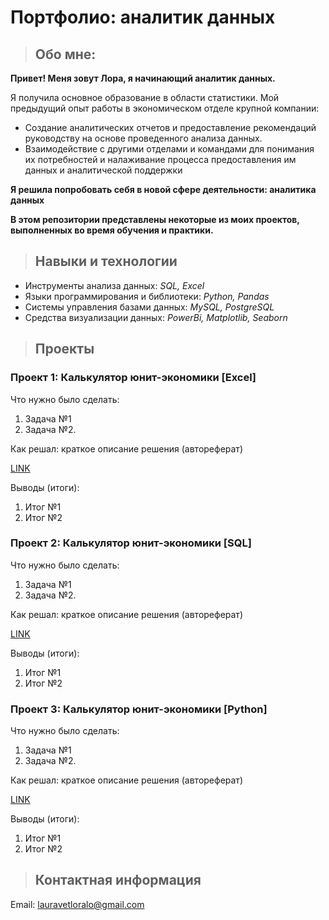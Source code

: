 # Портфолио: аналитик данных

>## Обо мне:

**Привет! Меня зовут Лора, я начинающий аналитик данных.** 

Я получила основное образование в области статистики.
Мой предыдущий опыт работы в экономическом отделе крупной компании:
- Создание аналитических отчетов и предоставление рекомендаций руководству на основе проведенного анализа данных.
- Взаимодействие с другими отделами и командами для понимания их потребностей и налаживание процесса предоставления им данных и аналитической поддержки

**Я решила попробовать себя в новой сфере деятельности: аналитика данных**

**В этом репозитории представлены некоторые из моих проектов, выполненных во время обучения и практики.**

>## Навыки и технологии

- Инструменты анализа данных: *SQL, Excel*
- Языки программирования и библиотеки: *Python, Pandas*
- Системы управления базами данных: *MySQL, PostgreSQL*
- Средства визуализации данных: *PowerBi, Matplotlib, Seaborn*

>## Проекты

### Проект 1: Калькулятор юнит-экономики [Excel]

Что нужно было сделать:

1. Задача №1
2. Задача №2.

Как решал: краткое описание решения (автореферат)

[LINK](https://github.com/LoriannaA/Lorianna-A./commit/389c8947aa034334e72a1d447f252cf3eb335ab8)

Выводы (итоги):

1. Итог №1
2. Итог №2

### Проект 2: Калькулятор юнит-экономики [SQL]

Что нужно было сделать:

1. Задача №1
2. Задача №2.

Как решал: краткое описание решения (автореферат)

[LINK](https://github.com/LoriannaA/Lorianna-A./commit/db24bdc816c305b106619dd2992eca611a57dffe)

Выводы (итоги):

1. Итог №1
2. Итог №2

### Проект 3: Калькулятор юнит-экономики [Python]

Что нужно было сделать:

1. Задача №1
2. Задача №2.

Как решал: краткое описание решения (автореферат)

[LINK](https://github.com/LoriannaA/Lorianna-A./commit/389c8947aa034334e72a1d447f252cf3eb335ab8)

Выводы (итоги):

1. Итог №1
2. Итог №2

>## Контактная информация

Email: <lauravetloralo@gmail.com>

